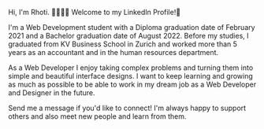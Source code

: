 Hi, I'm Rhoti. 👨🏾‍💻👋 
Welcome to my LinkedIn Profile!🎋

I'm a Web Development student with a Diploma graduation date of February 2021 and 
a Bachelor graduation date of August 2022. Before my studies, I graduated from KV Business School in Zurich and worked more than 5 years as an accountant and in the human resources department.

As a Web Developer I enjoy taking complex problems and turning them into simple and beautiful interface designs. I want to keep learning and growing as much as possible to be able to work in my dream job as a Web Developer and Designer in the future.

Send me a message if you'd like to connect! I'm always happy to support others and also meet new people and learn from them.

<!---
rh0ti/rh0ti is a ✨ special ✨ repository because its `README.md` (this file) appears on your GitHub profile.
You can click the Preview link to take a look at your changes.
--->
